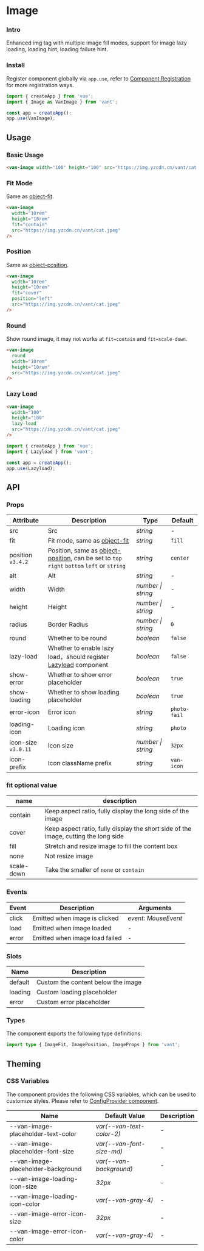 # Image

### Intro

Enhanced img tag with multiple image fill modes, support for image lazy loading, loading hint, loading failure hint.

### Install

Register component globally via `app.use`, refer to [Component Registration](#/en-US/advanced-usage#zu-jian-zhu-ce) for more registration ways.

```js
import { createApp } from 'vue';
import { Image as VanImage } from 'vant';

const app = createApp();
app.use(VanImage);
```

## Usage

### Basic Usage

```html
<van-image width="100" height="100" src="https://img.yzcdn.cn/vant/cat.jpeg" />
```

### Fit Mode

Same as [object-fit](https://developer.mozilla.org/en-US/docs/Web/CSS/object-fit).

```html
<van-image
  width="10rem"
  height="10rem"
  fit="contain"
  src="https://img.yzcdn.cn/vant/cat.jpeg"
/>
```

### Position

Same as [object-position](https://developer.mozilla.org/en-US/docs/Web/CSS/object-position).

```html
<van-image
  width="10rem"
  height="10rem"
  fit="cover"
  position="left"
  src="https://img.yzcdn.cn/vant/cat.jpeg"
/>
```

### Round

Show round image, it may not works at `fit=contain` and `fit=scale-down`.

```html
<van-image
  round
  width="10rem"
  height="10rem"
  src="https://img.yzcdn.cn/vant/cat.jpeg"
/>
```

### Lazy Load

```html
<van-image
  width="100"
  height="100"
  lazy-load
  src="https://img.yzcdn.cn/vant/cat.jpeg"
/>
```

```js
import { createApp } from 'vue';
import { Lazyload } from 'vant';

const app = createApp();
app.use(Lazyload);
```

## API

### Props

| Attribute | Description | Type | Default |
| --- | --- | --- | --- |
| src | Src | _string_ | - |
| fit | Fit mode, same as [object-fit](https://developer.mozilla.org/en-US/docs/Web/CSS/object-fit) | _string_ | `fill` |
| position `v3.4.2` | Position, same as [object-position](https://developer.mozilla.org/en-US/docs/Web/CSS/object-position), can be set to `top` `right` `bottom` `left` or `string` | _string_ | `center` |
| alt | Alt | _string_ | - |
| width | Width | _number \| string_ | - |
| height | Height | _number \| string_ | - |
| radius | Border Radius | _number \| string_ | `0` |
| round | Whether to be round | _boolean_ | `false` |
| lazy-load | Whether to enable lazy load，should register [Lazyload](#/en-US/lazyload) component | _boolean_ | `false` |
| show-error | Whether to show error placeholder | _boolean_ | `true` |
| show-loading | Whether to show loading placeholder | _boolean_ | `true` |
| error-icon | Error icon | _string_ | `photo-fail` |
| loading-icon | Loading icon | _string_ | `photo` |
| icon-size `v3.0.11` | Icon size | _number \| string_ | `32px` |
| icon-prefix | Icon className prefix | _string_ | `van-icon` |

### fit optional value

| name | description |
| --- | --- |
| contain | Keep aspect ratio, fully display the long side of the image |
| cover | Keep aspect ratio, fully display the short side of the image, cutting the long side |
| fill | Stretch and resize image to fill the content box |
| none | Not resize image |
| scale-down | Take the smaller of `none` or `contain` |

### Events

| Event | Description                    | Arguments           |
| ----- | ------------------------------ | ------------------- |
| click | Emitted when image is clicked  | _event: MouseEvent_ |
| load  | Emitted when image loaded      | -                   |
| error | Emitted when image load failed | -                   |

### Slots

| Name    | Description                        |
| ------- | ---------------------------------- |
| default | Custom the content below the image |
| loading | Custom loading placeholder         |
| error   | Custom error placeholder           |

### Types

The component exports the following type definitions:

```ts
import type { ImageFit, ImagePosition, ImageProps } from 'vant';
```

## Theming

### CSS Variables

The component provides the following CSS variables, which can be used to customize styles. Please refer to [ConfigProvider component](#/en-US/config-provider).

| Name                               | Default Value             | Description |
| ---------------------------------- | ------------------------- | ----------- |
| --van-image-placeholder-text-color | _var(--van-text-color-2)_ | -           |
| --van-image-placeholder-font-size  | _var(--van-font-size-md)_ | -           |
| --van-image-placeholder-background | _var(--van-background)_   | -           |
| --van-image-loading-icon-size      | _32px_                    | -           |
| --van-image-loading-icon-color     | _var(--van-gray-4)_       | -           |
| --van-image-error-icon-size        | _32px_                    | -           |
| --van-image-error-icon-color       | _var(--van-gray-4)_       | -           |
